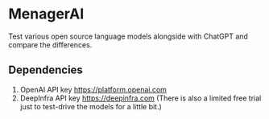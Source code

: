 # MenagerAI
Test various open source language models alongside with ChatGPT and compare the differences.
## Dependencies
1. OpenAI API key https://platform.openai.com
2. DeepInfra API key https://deepinfra.com
(There is also a limited free trial just to test-drive the models for a little bit.)
